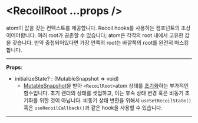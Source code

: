 # <RecoilRoot ...props />

atom이 값을 갖는 컨텍스트를 제공합니다. Recoil hooks를 사용하는 컴포넌트의 조상이어야합니다. 여러 root가 공존할 수 있습니다; atom은 각각의 root 내에서 고유한 값을 갖습니다. 만약 중첩되어있다면 가장 안쪽의 root는 바깥쪽의 root를 완전히 마스킹합니다.

---

**Props**:

- initializeState? : (MutableSnapshot => void)
  - [MutableSnapshot](https://recoiljs.org/docs/api-reference/core/Snapshot#transforming-snapshots)을 받아 `<RecoilRoot>`atom 상태를 [초기화](https://recoiljs.org/docs/api-reference/core/Snapshot#state-initialization)하는 부가적인 함수입니다. 초기 렌더의 상태를 셋업하고, 이는 후속 상태 변경 혹은 비동기 초기화를 위한 것이 아닙니다. 비동기 상태 변환을 위해서 `useSetRecoilState()` 혹은 `useRecoilCallback()`과 같은 hook을 사용할 수 있습니다.

---

